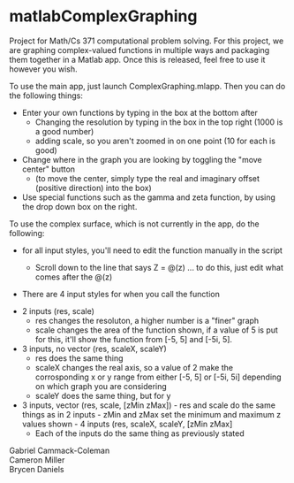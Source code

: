 # matlabComplexGraphing
Project for Math/Cs 371 computational problem solving. 
For this project, we are graphing complex-valued functions in multiple ways and packaging them together in a Matlab app.
Once this is released, feel free to use it however you wish.

To use the main app, just launch ComplexGraphing.mlapp. Then you can do the following things:
* Enter your own functions by typing in the box at the bottom after
  - Changing the resolution by typing in the box in the top right (1000 is a good number)
  - adding scale, so you aren't zoomed in on one point (10 for each is good)
* Change where in the graph you are looking by toggling the "move center" button
  - (to move the center, simply type the real and imaginary offset (positive direction) into the box)
* Use special functions such as the gamma and zeta function, by using the drop down box on the right.

To use the complex surface, which is not currently in the app, do the following:
* for all input styles, you'll need to edit the function manually in the script
  - Scroll down to the line that says Z = @(z) ... to do this, just edit what comes after the @(z)
  
 * There are 4 input styles for when you call the function
  - 2 inputs (res, scale) 
    - res changes the resoluton, a higher number is a "finer" graph
    - scale changes the area of the function shown, if a value of 5 is put for this, it'll show the function from [-5, 5] and [-5i, 5].
   - 3 inputs, no vector (res, scaleX, scaleY)
     - res does the same thing
     - scaleX changes the real axis, so a value of 2 make the corrosponding x or y range from either [-5, 5] or [-5i, 5i] depending on which graph you are considering
     - scaleY does the same thing, but for y
   -  3 inputs, vector (res, scale, [zMin zMax])
     - res and scale do the same things as in 2 inputs
     - zMin and zMax set the minimum and maximum z values shown
    - 4 inputs (res, scaleX, scaleY, [zMin zMax]
      - Each of the inputs do the same thing as previously stated
 
Gabriel Cammack-Coleman\
Cameron Miller\
Brycen Daniels
